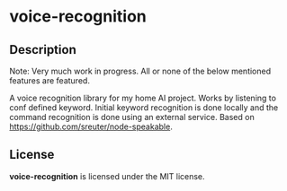# voice-recognition

## Description
Note: Very much work in progress. All or none of the below mentioned features are featured.

A voice recognition library for my home AI project. Works by listening to conf defined keyword. Initial keyword recognition is done locally and the command recognition is done using an external service.
Based on https://github.com/sreuter/node-speakable.

## License

**voice-recognition** is licensed under the MIT license.
